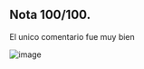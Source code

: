 ## Nota 100/100. 

El unico comentario fue muy bien

![image](https://github.com/jporro/AnalisisDeLaInformacion/assets/103942784/4aab973e-dda7-484f-9454-37d610847769)
